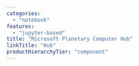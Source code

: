 ```yaml
---
categories:
  - "notebook"
features:
  - "jupyter-based"
title: "Microsoft Planetary Computer Hub"
linkTitle: "Hub"
productHierarchyTier: "component"
---
```

